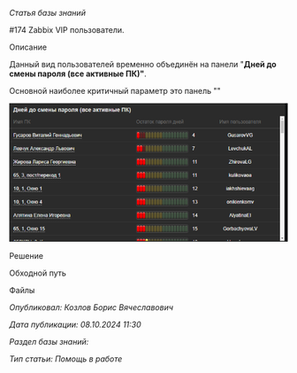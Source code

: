 _Статья базы знаний_

#174 Zabbix VIP пользователи.

Описание

Данный вид пользователей временно объединён на панели "**Дней до смены пароля (все активные ПК)"**.

Основной наиболее критичный параметр это панель ""

![Zabbix VIP пользователи. ](<Zabbix VIP пользователи .png>)

Решение

Обходной путь

Файлы

_Опубликовал: Козлов Борис Вячеславович_

_Дата публикации: 08.10.2024 11:30_

_Раздел базы знаний:_

_Тип статьи: Помощь в работе_